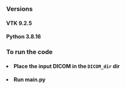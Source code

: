 ### Versions
#### VTK 9.2.5
#### Python 3.8.16

### To run the code
#### <li> Place the input DICOM in the `DICOM_dir` dir
#### <li> Run main.py
